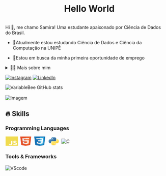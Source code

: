 <!--título-->
<div id="user-content-toc">
  <ul align="center">
    <summary><h1 style="display: inline-block">Hello World</h1></summary>
</div>

<!-- Presentation -->
<p>
  Hi 👋, me chamo Samira! Uma estudante apaixonado por Ciência de Dados do Brasil.

  - 🌱Atualmente estou estudando Ciência de Dados e Ciência da Computação na UNIPÊ

  - 🔭Estou em busca da minha primeira oportunidade de emprego
</p>

<!-- Dropdown -->
<details>
  <summary>👨‍💻 Mais sobre mim</summary>

# 💻 Sobre mim  
Tenho **17 anos**, moro em **João Pessoa - PB**. Concluí o **técnico em Assistência Administrativa pelo SENAI** e atualmente curso **Ciência da Computação**.  

# 🧑‍💼 Experiência  
- Atuei como **Jovem Aprendiz**, adquirindo vivência no ambiente profissional.  
- Participei de **projetos acadêmicos em Python**, desenvolvendo lógica de programação e trabalho em equipe.  

# 🚀 Habilidades Técnicas  
- **Python** 🐍  
- **C e C++** ⚙️  
- **HTML & CSS** 🌐  

# 📚 Interesses  
- Estudo **Matemática Olímpica** como hobby.  
- Pratico **Jiu-jitsu** 🥋, desenvolvendo disciplina e resiliência.  


  - ⚡- ⚡ Gosto de ler, seja um bom livro, mangá ou história em quadrinhos, além de assistir a filmes e jogar! Acredito que nossos interesses pessoais contribuem para uma percepção mais refinada das coisas e para a resolução de problemas. \o/
</details>

<!-- Links -->
[![Instagram]([https://img.shields.io/badge/Instagram-E4405F?style=for-the-badge&logo=instagram&logoColor=white)](https://www.instagram.com/toquinhaman/](https://www.instagram.com/samira.zw))
[![LinkedIn]([https://img.shields.io/badge/LinkedIn-0077B5?style=for-the-badge&logo=linkedin&logoColor=white)](https://www.linkedin.com/in/christian-oliveira-925532257/](https://www.linkedin.com/in/samira-pontes-6a9916253?utm_source=share&utm_campaign=share_via&utm_content=profile&utm_medium=android_app))


<!-- GithubStats -->
![VariableBee GitHub stats](https://github-readme-stats.vercel.app/api?username=variablebee&show_icons=true&theme=gotham)


<!-- GIF -->
<p align="left">
  <img align="center" src="https://github.com/VariableBee/VariableBee/assets/77739311/4e9f41af-6b57-49a7-b15a-74322e96b4d7" alt="Imagem">
</p>

## 🔥 Skills
<!-- Skills: Programming Languages -->
  <div style="flex-basis: 48%;">
    <h3>Programming Languages</h3>
    <img align="center" alt="Js" height="30" width="40" src="https://raw.githubusercontent.com/devicons/devicon/master/icons/javascript/javascript-plain.svg">
    <img align="center" alt="HTML" height="30" width="40" src="https://raw.githubusercontent.com/devicons/devicon/master/icons/html5/html5-original.svg">
    <img align="center" alt="CSS" height="30" width="40" src="https://raw.githubusercontent.com/devicons/devicon/master/icons/css3/css3-original.svg">
    <img align="center" alt="Python" height="30" width="40" src="https://raw.githubusercontent.com/devicons/devicon/master/icons/python/python-original.svg">
    <img align="center" alt="C" height="30" width="40" src="https://cdn.jsdelivr.net/gh/devicons/devicon/icons/c/c-original.svg">
  </div>
  
  <!-- Skills: Tools & Frameworks -->
  <div style="flex-basis: 48%;">
    <h3>Tools & Frameworks</h3>
    <img align="center" alt="VScode" height="30" width="40" src="https://cdn.jsdelivr.net/gh/devicons/devicon/icons/vscode/vscode-original.svg">
  </div>
  
